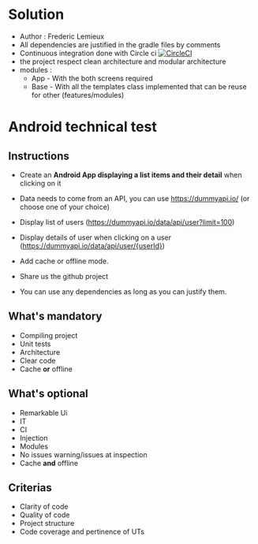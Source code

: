 # Solution

- Author : Frederic Lemieux
- All dependencies are justified in the gradle files by comments
- Continuous integration done with Circle ci
  [![CircleCI](https://circleci.com/gh/TAGASK/techtest/tree/main.svg?style=svg)](https://circleci.com/gh/TAGASK/techtest/tree/main)
- the project respect clean architecture and modular architecture
- modules :
  * App - With the both screens required
  * Base - With all the templates class implemented that can be reuse for other (features/modules)

# Android technical test

## Instructions

- Create an **Android App displaying a list items and their detail** when clicking on it
- Data needs to come from an API, you can use https://dummyapi.io/ (or choose one of your choice)
- Display list of users (https://dummyapi.io/data/api/user?limit=100)
- Display details of user when clicking on a user (https://dummyapi.io/data/api/user/{userId})
- Add cache or offline mode.
- Share us the github project

- You can use any dependencies as long as you can justify them.

## What's mandatory

- Compiling project  
- Unit tests
- Architecture
- Clear code
- Cache **or** offline

## What's optional
- Remarkable Ui
- IT
- CI
- Injection
- Modules
- No issues warning/issues at inspection
- Cache **and** offline

## Criterias
- Clarity of code
- Quality of code
- Project structure
- Code coverage and pertinence of UTs
